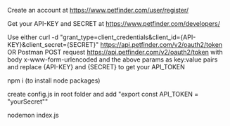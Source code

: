 Create an account at https://www.petfinder.com/user/register/

Get your API-KEY and SECRET at https://www.petfinder.com/developers/

Use either curl -d "grant_type=client_credentials&client_id={API-KEY}&client_secret={SECRET}" https://api.petfinder.com/v2/oauth2/token
OR
Postman POST request https://api.petfinder.com/v2/oauth2/token with body x-www-form-urlencoded and the above params as key:value pairs
and replace {API-KEY} and {SECRET} to get your API_TOKEN

npm i (to install node packages)

create config.js in root folder and add "export const API_TOKEN = "yourSecret""

nodemon index.js
